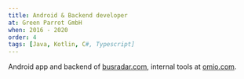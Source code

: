 ```yaml
---
title: Android & Backend developer
at: Green Parrot GmbH
when: 2016 - 2020
order: 4
tags: [Java, Kotlin, C#, Typescript]
---
```

Android app and backend of [busradar.com](https://www.busradar.com), internal tools at [omio.com](https://www.omio.com).
